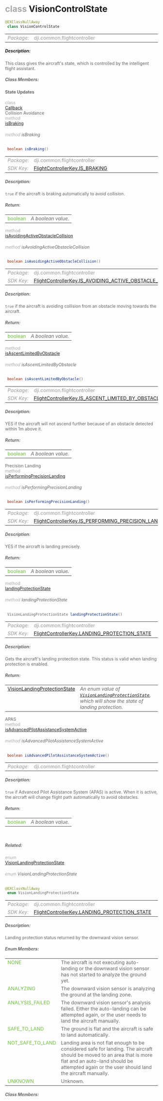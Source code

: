 <div class="article"><h1 ><font color="#AAA">class </font>VisionControlState</h1></div>

~~~java
@EXClassNullAway
 class VisionControlState 
~~~

<html><table class="table-supportedby"><tr valign="top"><td width=15%><font color="#999"><i>Package:</i></td><td width=85%><font color="#999">dji.common.flightcontroller</td></tr></table></html>



##### Description:



<font color="#666">This class gives the aircraft's state, which is controlled by the intelligent flight assistant.



##### Class Members:



#### State Updates

<div class="api-row" id="djiintelligentflightassistant_updatevisioncontrolstatecallbackinterface"><div class="api-col left"></div><div class="api-col middle" style="color:#AAA">class</div><div class="api-col right"><a href="/Components/IntelligentFlightAssistant/DJIIntelligentFlightAssistant_UpdateVisionControlStateCallbackInterface.html">Callback</a></div></div><div class="api-row" id="djivisiondetectionstate_djivisioncontrolstate_isbraking"><div class="api-col left">Collision Avoidance</div><div class="api-col middle" style="color:#AAA">method</div><div class="api-col right"><a class="trigger" href="#djivisiondetectionstate_djivisioncontrolstate_isbraking_inline">isBraking</a></div></div><div class="inline-doc" id="djivisiondetectionstate_djivisioncontrolstate_isbraking_inline"

><div class="article"><h6 ><font color="#AAA">method </font>isBraking</h6></div>

~~~java
 boolean isBraking() 
~~~

<html><table class="table-supportedby"><tr valign="top"><td width=15%><font color="#999"><i>Package:</i></td><td width=85%><font color="#999">dji.common.flightcontroller</td></tr><tr valign="top"><td width=15%><font color="#999"><i>SDK Key:</i></td><td width=85%><font color="#999"><a href="/Components/KeyManager/DJIFlightControllerKey.html#flightcontrollerkey_is_braking_key">FlightControllerKey.IS_BRAKING</a></td></tr></table></html>



##### Description:



<font color="#666"><code>true</code> if the aircraft is braking automatically to avoid collision.



##### Return:

<html><table class="table-inline-parameters"><tr valign="top"><td><font color="#70BF41">boolean</td><td><font color="#666"><i>A boolean value.</i></td></tr></table></html></div>

<div class="api-row" id="djivisiondetectionstate_djivisioncontrolstate_isavoidingactiveobstaclecollision"><div class="api-col left"></div><div class="api-col middle" style="color:#AAA">method</div><div class="api-col right"><a class="trigger" href="#djivisiondetectionstate_djivisioncontrolstate_isavoidingactiveobstaclecollision_inline">isAvoidingActiveObstacleCollision</a></div></div><div class="inline-doc" id="djivisiondetectionstate_djivisioncontrolstate_isavoidingactiveobstaclecollision_inline"

><div class="article"><h6 ><font color="#AAA">method </font>isAvoidingActiveObstacleCollision</h6></div>

~~~java
 boolean isAvoidingActiveObstacleCollision() 
~~~

<html><table class="table-supportedby"><tr valign="top"><td width=15%><font color="#999"><i>Package:</i></td><td width=85%><font color="#999">dji.common.flightcontroller</td></tr><tr valign="top"><td width=15%><font color="#999"><i>SDK Key:</i></td><td width=85%><font color="#999"><a href="/Components/KeyManager/DJIFlightControllerKey.html#flightcontrollerkey_is_avoiding_active_obstacle_collision_key">FlightControllerKey.IS_AVOIDING_ACTIVE_OBSTACLE_COLLISION</a></td></tr></table></html>



##### Description:



<font color="#666"><code>true</code> if the aircraft is avoiding collision from an obstacle moving towards the aircraft.



##### Return:

<html><table class="table-inline-parameters"><tr valign="top"><td><font color="#70BF41">boolean</td><td><font color="#666"><i>A boolean value.</i></td></tr></table></html></div>

<div class="api-row" id="djivisiondetectionstate_djivisioncontrolstate_isascentlimitedbyobstacle"><div class="api-col left"></div><div class="api-col middle" style="color:#AAA">method</div><div class="api-col right"><a class="trigger" href="#djivisiondetectionstate_djivisioncontrolstate_isascentlimitedbyobstacle_inline">isAscentLimitedByObstacle</a></div></div><div class="inline-doc" id="djivisiondetectionstate_djivisioncontrolstate_isascentlimitedbyobstacle_inline"

><div class="article"><h6 ><font color="#AAA">method </font>isAscentLimitedByObstacle</h6></div>

~~~java
 boolean isAscentLimitedByObstacle() 
~~~

<html><table class="table-supportedby"><tr valign="top"><td width=15%><font color="#999"><i>Package:</i></td><td width=85%><font color="#999">dji.common.flightcontroller</td></tr><tr valign="top"><td width=15%><font color="#999"><i>SDK Key:</i></td><td width=85%><font color="#999"><a href="/Components/KeyManager/DJIFlightControllerKey.html#flightcontrollerkey_is_ascent_limited_by_obstacle_key">FlightControllerKey.IS_ASCENT_LIMITED_BY_OBSTACLE</a></td></tr></table></html>



##### Description:



<font color="#666">YES if the aircraft will not ascend further because of an obstacle detected within 1m above it.



##### Return:

<html><table class="table-inline-parameters"><tr valign="top"><td><font color="#70BF41">boolean</td><td><font color="#666"><i>A boolean value.</i></td></tr></table></html></div>

<div class="api-row" id="djivisiondetectionstate_djivisioncontrolstate_isperformingprecisionlanding"><div class="api-col left">Precision Landing</div><div class="api-col middle" style="color:#AAA">method</div><div class="api-col right"><a class="trigger" href="#djivisiondetectionstate_djivisioncontrolstate_isperformingprecisionlanding_inline">isPerformingPrecisionLanding</a></div></div><div class="inline-doc" id="djivisiondetectionstate_djivisioncontrolstate_isperformingprecisionlanding_inline"

><div class="article"><h6 ><font color="#AAA">method </font>isPerformingPrecisionLanding</h6></div>

~~~java
 boolean isPerformingPrecisionLanding() 
~~~

<html><table class="table-supportedby"><tr valign="top"><td width=15%><font color="#999"><i>Package:</i></td><td width=85%><font color="#999">dji.common.flightcontroller</td></tr><tr valign="top"><td width=15%><font color="#999"><i>SDK Key:</i></td><td width=85%><font color="#999"><a href="/Components/KeyManager/DJIFlightControllerKey.html#flightcontrollerkey_is_performing_precision_landing_key">FlightControllerKey.IS_PERFORMING_PRECISION_LANDING</a></td></tr></table></html>



##### Description:



<font color="#666">YES if the aircraft is landing precisely.



##### Return:

<html><table class="table-inline-parameters"><tr valign="top"><td><font color="#70BF41">boolean</td><td><font color="#666"><i>A boolean value.</i></td></tr></table></html></div>

<div class="api-row" id="djivisiondetectionstate_djivisioncontrolstate_landingprotectionstatus"><div class="api-col left"></div><div class="api-col middle" style="color:#AAA">method</div><div class="api-col right"><a class="trigger" href="#djivisiondetectionstate_djivisioncontrolstate_landingprotectionstatus_inline">landingProtectionState</a></div></div><div class="inline-doc" id="djivisiondetectionstate_djivisioncontrolstate_landingprotectionstatus_inline"

><div class="article"><h6 ><font color="#AAA">method </font>landingProtectionState</h6></div>

~~~java
 VisionLandingProtectionState landingProtectionState() 
~~~

<html><table class="table-supportedby"><tr valign="top"><td width=15%><font color="#999"><i>Package:</i></td><td width=85%><font color="#999">dji.common.flightcontroller</td></tr><tr valign="top"><td width=15%><font color="#999"><i>SDK Key:</i></td><td width=85%><font color="#999"><a href="/Components/KeyManager/DJIFlightControllerKey.html#flightcontrollerkey_landing_protection_state_key">FlightControllerKey.LANDING_PROTECTION_STATE</a></td></tr></table></html>



##### Description:



<font color="#666">Gets the aircraft's landing protection state. This status is valid when landing protection is enabled.



##### Return:

<html><table class="table-inline-parameters"><tr valign="top"><td><font color="#70BF41"><a href="/Components/IntelligentFlightAssistant/DJIVisionDetectionState_DJIVisionControlState.html#djivisiondetectionstate_djivisioncontrolstate_djivisionlandingprotectionstatus">VisionLandingProtectionState</a></td><td><font color="#666"><i>An enum value of <code><a href="/Components/IntelligentFlightAssistant/DJIVisionDetectionState_DJIVisionControlState.html#djivisiondetectionstate_djivisioncontrolstate_djivisionlandingprotectionstatus">VisionLandingProtectionState</a></code>,  which will show the state of landing protection.</i></td></tr></table></html></div>

<div class="api-row" id="djivisiondetectionstate_djivisioncontrolstate_isadvancedpilotassistancesystemactive"><div class="api-col left">APAS</div><div class="api-col middle" style="color:#AAA">method</div><div class="api-col right"><a class="trigger" href="#djivisiondetectionstate_djivisioncontrolstate_isadvancedpilotassistancesystemactive_inline">isAdvancedPilotAssistanceSystemActive</a></div></div><div class="inline-doc" id="djivisiondetectionstate_djivisioncontrolstate_isadvancedpilotassistancesystemactive_inline"

><div class="article"><h6 ><font color="#AAA">method </font>isAdvancedPilotAssistanceSystemActive</h6></div>

~~~java
 boolean isAdvancedPilotAssistanceSystemActive() 
~~~

<html><table class="table-supportedby"><tr valign="top"><td width=15%><font color="#999"><i>Package:</i></td><td width=85%><font color="#999">dji.common.flightcontroller</td></tr></table></html>



##### Description:



<font color="#666"><code>true</code> if Advanced Pilot Assistance System (APAS) is active. When it is active, the aircraft will change  flight path automatically to avoid obstacles.



##### Return:

<html><table class="table-inline-parameters"><tr valign="top"><td><font color="#70BF41">boolean</td><td><font color="#666"><i>A boolean value.</i></td></tr></table></html></div>

<html><p><br></p></html>

##### Related:

<div class="api-row" id="djivisiondetectionstate_djivisioncontrolstate_djivisionlandingprotectionstatus"><div class="api-col left"></div><div class="api-col middle" style="color:#AAA">enum</div><div class="api-col right"><a class="trigger" href="#djivisiondetectionstate_djivisioncontrolstate_djivisionlandingprotectionstatus_inline">VisionLandingProtectionState</a></div></div><div class="inline-doc" id="djivisiondetectionstate_djivisioncontrolstate_djivisionlandingprotectionstatus_inline"

><div class="article"><h6 ><font color="#AAA">enum </font>VisionLandingProtectionState</h6></div>

~~~java
@EXClassNullAway
 enum VisionLandingProtectionState 
~~~

<html><table class="table-supportedby"><tr valign="top"><td width=15%><font color="#999"><i>Package:</i></td><td width=85%><font color="#999">dji.common.flightcontroller</td></tr><tr valign="top"><td width=15%><font color="#999"><i>SDK Key:</i></td><td width=85%><font color="#999"><a href="/Components/KeyManager/DJIFlightControllerKey.html#flightcontrollerkey_landing_protection_state_key">FlightControllerKey.LANDING_PROTECTION_STATE</a></td></tr></table></html>



##### Description:



<font color="#666">Landing protection status returned by the downward vision sensor.



##### Enum Members:

<html><table class="table-inline-parameters"><tr valign="top"><td><font color="#70BF41"><a href="#djivisiondetectionstate_djivisioncontrolstate_djivisionlandingprotectionstatus_none_inline"></a>NONE</td><td><font color="#666">The aircraft is not executing auto-landing or the downward vision sensor has not started to analyze the ground yet.</td></tr><tr valign="top"><td><font color="#70BF41"><a href="#djivisiondetectionstate_djivisioncontrolstate_djivisionlandingprotectionstatus_analyzing_inline"></a>ANALYZING</td><td><font color="#666">The downward vision sensor is analyzing the ground at the landing zone.</td></tr><tr valign="top"><td><font color="#70BF41"><a href="#djivisiondetectionstate_djivisioncontrolstate_djivisionlandingprotectionstatus_analysisfailed_inline"></a>ANALYSIS_FAILED</td><td><font color="#666">The downward vision sensor's analysis failed. Either the auto-landing can be attempted again, or the user needs  to land the aircraft manually.</td></tr><tr valign="top"><td><font color="#70BF41"><a href="#djivisiondetectionstate_djivisioncontrolstate_djivisionlandingprotectionstatus_safetoland_inline"></a>SAFE_TO_LAND</td><td><font color="#666">The ground is flat and the aircraft is safe to land automatically.</td></tr><tr valign="top"><td><font color="#70BF41"><a href="#djivisiondetectionstate_djivisioncontrolstate_djivisionlandingprotectionstatus_notsafetoland_inline"></a>NOT_SAFE_TO_LAND</td><td><font color="#666">Landing area is not flat enough to be considered safe for landing. The aircraft should be moved to an area that  is more flat and an auto-land should be attempted again or the user should land the aircraft manually.</td></tr><tr valign="top"><td><font color="#70BF41"><a href="#djivisiondetectionstate_djivisioncontrolstate_djivisionlandingprotectionstatus_unknown_inline"></a>UNKNOWN</td><td><font color="#666">Unknown.</td></tr></table></html>

##### Class Members:

</div>


